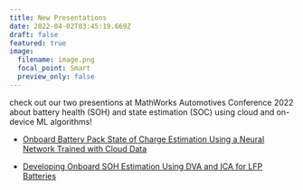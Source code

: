 ```yaml
---
title: New Presentations
date: 2022-04-02T03:45:19.669Z
draft: false
featured: true
image:
  filename: image.png
  focal_point: Smart
  preview_only: false
---
```


check out our two presentions at MathWorks Automotives Conference 2022 about battery health (SOH) and state estimation (SOC) using cloud and on-device ML algorithms!

<!-- ![](image.png) -->
* [Onboard Battery Pack State of Charge Estimation Using a Neural Network Trained with Cloud Data](https://www.google.com/url?q=https%3A%2F%2Fwww.mathworks.com%2Fcontent%2Fdam%2Fmathworks%2Fmathworks-dot-com%2Fcompany%2Fevents%2Fconferences%2Fautomotive-conference-michigan%2F2022%2Fonboard-battery-pack-state-of-charge-estimation-using-a-trained-neural-network.pdf&sa=D&sntz=1&usg=AOvVaw3eurMVUCXsOmHfDBzeKMuQ)

<!-- ![](image-1-.png) -->
* [Developing Onboard SOH Estimation Using DVA and ICA for LFP Batteries](https://www.google.com/url?q=https%3A%2F%2Fwww.mathworks.com%2Fcontent%2Fdam%2Fmathworks%2Fmathworks-dot-com%2Fcompany%2Fevents%2Fconferences%2Fautomotive-conference-michigan%2F2022%2Fdeveloping-onboard-soh-estimation-using-dva-and-ica-for-lfp-batteries.pdf&sa=D&sntz=1&usg=AOvVaw2hg3nMHkmjvHCAooYVUmya)